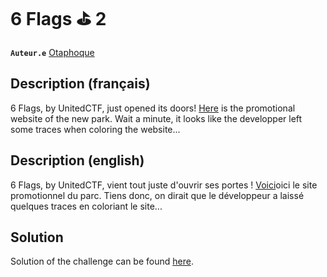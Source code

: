 # 6 Flags ⛳️ 2

**`Auteur.e`** [Otaphoque](https://github.com/Otaphoque)

## Description (français)

6 Flags, by UnitedCTF, just opened its doors! [Here](../Website/templates/index.html) is the promotional website of the new park. Wait a minute, it looks like the developper left some traces when coloring the website...

## Description (english)

6 Flags, by UnitedCTF, vient tout juste d'ouvrir ses portes ! [Voici](../Website/templates/index.html)oici le site promotionnel du parc. Tiens donc, on dirait que le développeur a laissé quelques traces en coloriant le site...

## Solution

Solution of the challenge can be found [here](solution/).
